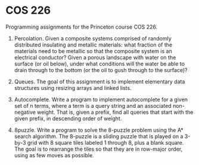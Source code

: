# COS 226
Programming assignments for the Princeton course COS 226.

1. Percolation.
Given a composite systems comprised of randomly distributed insulating and metallic materials: what fraction of the materials need to be metallic so that the composite system is an electrical conductor? Given a porous landscape with water on the surface (or oil below), under what conditions will the water be able to drain through to the bottom (or the oil to gush through to the surface)? 

2. Queues.
The goal of this assignment is to implement elementary data structures using resizing arrays and linked lists.

3. Autocomplete.
Write a program to implement autocomplete for a given set of n terms, where a term is a query string and an associated non-negative weight. That is, given a prefix, find all queries that start with the given prefix, in descending order of weight.

4. 8puzzle.
Write a program to solve the 8-puzzle problem using the A* search algorithm. The 8-puzzle is a sliding puzzle that is played on a 3-by-3 grid with 8 square tiles labeled 1 through 8, plus a blank square. The goal is to rearrange the tiles so that they are in row-major order, using as few moves as possible.
